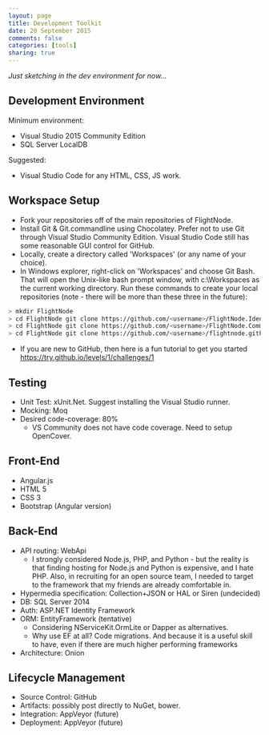 ```yaml
---
layout: page
title: Development Toolkit
date: 20 September 2015
comments: false
categories: [tools]
sharing: true
---
```


*Just sketching in the dev environment for now...*

## Development Environment

Minimum environment:

* Visual Studio 2015 Community Edition
* SQL Server LocalDB

Suggested:

* Visual Studio Code for any HTML, CSS, JS work.

## Workspace Setup

* Fork your repositories off of the main repositories of FlightNode.
* Install Git & Git.commandline using Chocolatey. Prefer not to use Git through Visual Studio Community Edition. Visual Studio Code still has some reasonable GUI control for GitHub.
* Locally, create a directory called 'Workspaces' (or any name of your choice).
* In Windows explorer, right-click on 'Workspaces' and choose Git Bash. That will open the Unix-like bash prompt window, 
  with c:\Workspaces as the current working directory. Run these commands
  to create your local repositories (note - there will be more than these three in the future): 

````bash
> mkdir FlightNode
> cd FlightNode git clone https://github.com/<username>/FlightNode.Identity
> cd FlightNode git clone https://github.com/<username>/FlightNode.Common
> cd FlightNode git clone https://github.com/<username>/flightnode.github.io
````

* If you are new to GitHub, then here is a fun tutorial to get you started https://try.github.io/levels/1/challenges/1

## Testing

* Unit Test: xUnit.Net. Suggest installing the Visual Studio runner.
* Mocking: Moq
* Desired code-coverage: 80%
  * VS Community does not have code coverage. Need to setup OpenCover.

## Front-End

* Angular.js
* HTML 5
* CSS 3
* Bootstrap (Angular version)

## Back-End

* API routing: WebApi
  * I strongly considered Node.js, PHP, and Python - but the reality
    is that finding hosting for Node.js and Python is expensive,
	and I hate PHP. Also, in recruiting for an open source team,
	I needed to target to the framework that my friends are already
	comfortable in.
* Hypermedia specification: Collection+JSON or HAL or Siren (undecided)
* DB: SQL Server 2014
* Auth: ASP.NET Identity Framework
* ORM: EntityFramework (tentative)
  * Considering NServiceKit.OrmLite or Dapper as alternatives.
  * Why use EF at all? Code migrations. And because it is a useful
    skill to have, even if there are much higher performing 
	frameworks
* Architecture: Onion


## Lifecycle Management

* Source Control: GitHub
* Artifacts: possibly post directly to NuGet, bower.
* Integration: AppVeyor (future)
* Deployment: AppVeyor (future)